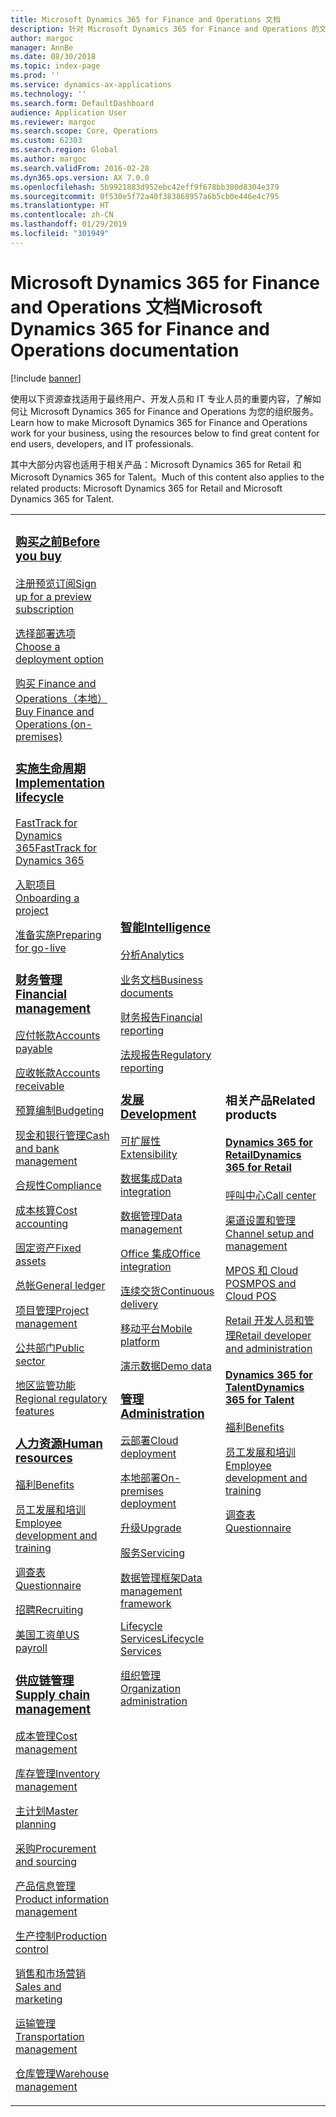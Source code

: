 ```yaml
---
title: Microsoft Dynamics 365 for Finance and Operations 文档
description: 针对 Microsoft Dynamics 365 for Finance and Operations 的文档。
author: margoc
manager: AnnBe
ms.date: 08/30/2018
ms.topic: index-page
ms.prod: ''
ms.service: dynamics-ax-applications
ms.technology: ''
ms.search.form: DefaultDashboard
audience: Application User
ms.reviewer: margoc
ms.search.scope: Core, Operations
ms.custom: 62303
ms.search.region: Global
ms.author: margoc
ms.search.validFrom: 2016-02-28
ms.dyn365.ops.version: AX 7.0.0
ms.openlocfilehash: 5b9921883d952ebc42eff9f678bb300d8304e379
ms.sourcegitcommit: 0f530e5f72a40f383868957a6b5cb0e446e4c795
ms.translationtype: HT
ms.contentlocale: zh-CN
ms.lasthandoff: 01/29/2019
ms.locfileid: "301949"
---
```

# <a name="microsoft-dynamics-365-for-finance-and-operations-documentation"></a><span data-ttu-id="da6b1-103">Microsoft Dynamics 365 for Finance and Operations 文档</span><span class="sxs-lookup"><span data-stu-id="da6b1-103">Microsoft Dynamics 365 for Finance and Operations documentation</span></span>

[!include [banner](includes/banner.md)]

<span data-ttu-id="da6b1-104">使用以下资源查找适用于最终用户、开发人员和 IT 专业人员的重要内容，了解如何让 Microsoft Dynamics 365 for Finance and Operations 为您的组织服务。</span><span class="sxs-lookup"><span data-stu-id="da6b1-104">Learn how to make Microsoft Dynamics 365 for Finance and Operations work for your business, using the resources below to find great content for end users, developers, and IT professionals.</span></span> 

<span data-ttu-id="da6b1-105">其中大部分内容也适用于相关产品：Microsoft Dynamics 365 for Retail 和 Microsoft Dynamics 365 for Talent。</span><span class="sxs-lookup"><span data-stu-id="da6b1-105">Much of this content also applies to the related products: Microsoft Dynamics 365 for Retail and Microsoft Dynamics 365 for Talent.</span></span> 

<table>
<colgroup>
<col width="33%" />
<col width="33%" />
<col width="33%" />
</colgroup>
<tbody>
<tr class="odd">
<td>
<h3><span data-ttu-id="da6b1-106"><a href="get-started/before-you-buy.md">购买之前</a></span><span class="sxs-lookup"><span data-stu-id="da6b1-106"><a href="get-started/before-you-buy.md">Before you buy</a></span></span></h3>
<p><span data-ttu-id="da6b1-107"><a href="../dev-itpro/dev-tools/sign-up-preview-subscription.md">注册预览订阅</a></span><span class="sxs-lookup"><span data-stu-id="da6b1-107"><a href="../dev-itpro/dev-tools/sign-up-preview-subscription.md">Sign up for a preview subscription</a></span></span></p>
 <p><span data-ttu-id="da6b1-108"><a href="../dev-itpro/deployment/choose-deployment-type.md">选择部署选项</a></span><span class="sxs-lookup"><span data-stu-id="da6b1-108"><a href="../dev-itpro/deployment/choose-deployment-type.md">Choose a deployment option</a></span></span></p>
 <p><span data-ttu-id="da6b1-109"><a href="get-started/purchase-on-premises.md">购买 Finance and Operations（本地）</a></span><span class="sxs-lookup"><span data-stu-id="da6b1-109"><a href="get-started/purchase-on-premises.md">Buy Finance and Operations (on-premises)</a></span></span></p>

<h3><span data-ttu-id="da6b1-110"><a href="imp-lifecycle/implementation-lifecycle.md">实施生命周期</a></span><span class="sxs-lookup"><span data-stu-id="da6b1-110"><a href="imp-lifecycle/implementation-lifecycle.md">Implementation lifecycle</a></span></span></h3>
<p><span data-ttu-id="da6b1-111"><a href="get-started/fasttrack-dynamics-365-overview.md">FastTrack for Dynamics 365</a></span><span class="sxs-lookup"><span data-stu-id="da6b1-111"><a href="get-started/fasttrack-dynamics-365-overview.md">FastTrack for Dynamics 365</a></span></span></p>
<p><span data-ttu-id="da6b1-112"><a href="imp-lifecycle/onboard.md">入职项目</a></span><span class="sxs-lookup"><span data-stu-id="da6b1-112"><a href="imp-lifecycle/onboard.md">Onboarding a project</a></span></span></p>
<p><span data-ttu-id="da6b1-113"><a href="imp-lifecycle/prepare-go-live.md">准备实施</a></span><span class="sxs-lookup"><span data-stu-id="da6b1-113"><a href="imp-lifecycle/prepare-go-live.md">Preparing for go-live</a></span></span></p>

<h3><span data-ttu-id="da6b1-114"><a href="../financials/index.md">财务管理</a></span><span class="sxs-lookup"><span data-stu-id="da6b1-114"><a href="../financials/index.md">Financial management</a></span></span></h3>
<p><span data-ttu-id="da6b1-115"><a href="../financials/accounts-payable/accounts-payable.md">应付帐款</a></span><span class="sxs-lookup"><span data-stu-id="da6b1-115"><a href="../financials/accounts-payable/accounts-payable.md">Accounts payable</a></span></span></p>
<p><span data-ttu-id="da6b1-116"><a href="../financials/accounts-receivable/accounts-receivable.md">应收帐款</a></span><span class="sxs-lookup"><span data-stu-id="da6b1-116"><a href="../financials/accounts-receivable/accounts-receivable.md">Accounts receivable</a></span></span></p>
<p><span data-ttu-id="da6b1-117"><a href="../financials/budgeting/budgeting-overview.md">预算编制</a></span><span class="sxs-lookup"><span data-stu-id="da6b1-117"><a href="../financials/budgeting/budgeting-overview.md">Budgeting</a></span></span></p>
<p><span data-ttu-id="da6b1-118"><a href="../financials/cash-bank-management/cash-bank-management.md">现金和银行管理</a></span><span class="sxs-lookup"><span data-stu-id="da6b1-118"><a href="../financials/cash-bank-management/cash-bank-management.md">Cash and bank management</a></span></span></p>
<p><span data-ttu-id="da6b1-119"><a href="../financials/general-ledger/audit-policy-rules.md">合规性</a></span><span class="sxs-lookup"><span data-stu-id="da6b1-119"><a href="../financials/general-ledger/audit-policy-rules.md">Compliance</a></span></span></p>
<p><span data-ttu-id="da6b1-120"><a href="../financials/cost-accounting/cost-accounting-home-page.md">成本核算</a></span><span class="sxs-lookup"><span data-stu-id="da6b1-120"><a href="../financials/cost-accounting/cost-accounting-home-page.md">Cost accounting</a></span></span></p>
<p><span data-ttu-id="da6b1-121"><a href="../financials/fixed-assets/fixed-assets.md">固定资产</a></span><span class="sxs-lookup"><span data-stu-id="da6b1-121"><a href="../financials/fixed-assets/fixed-assets.md">Fixed assets</a></span></span></p>
<p><span data-ttu-id="da6b1-122"><a href="../financials/general-ledger/general-ledger.md">总帐</a></span><span class="sxs-lookup"><span data-stu-id="da6b1-122"><a href="../financials/general-ledger/general-ledger.md">General ledger</a></span></span></p>
<p><span data-ttu-id="da6b1-123"><a href="../financials/project-management/overview-project-management-accounting.md">项目管理</a></span><span class="sxs-lookup"><span data-stu-id="da6b1-123"><a href="../financials/project-management/overview-project-management-accounting.md">Project management</a></span></span></p>
<p><span data-ttu-id="da6b1-124"><a href="../financials/public-sector/public-sector-functionality.md">公共部门</a></span><span class="sxs-lookup"><span data-stu-id="da6b1-124"><a href="../financials/public-sector/public-sector-functionality.md">Public sector</a></span></span></p>
<p><span data-ttu-id="da6b1-125"><a href="../dev-itpro/lcs-solutions/country-region.md">地区监管功能</a></span><span class="sxs-lookup"><span data-stu-id="da6b1-125"><a href="../dev-itpro/lcs-solutions/country-region.md">Regional regulatory features</a></span></span></p>

<h3><span data-ttu-id="da6b1-126"><a href="hr/hr-landing-page.md">人力资源</a></span><span class="sxs-lookup"><span data-stu-id="da6b1-126"><a href="hr/hr-landing-page.md">Human resources</a></span></span></h3>
<p><span data-ttu-id="da6b1-127"><a href="../talent/manage-benefit-program.md">福利</a></span><span class="sxs-lookup"><span data-stu-id="da6b1-127"><a href="../talent/manage-benefit-program.md">Benefits</a></span></span></p>
<p><span data-ttu-id="da6b1-128"><a href="../talent/performance-management-overview.md">员工发展和培训</a></span><span class="sxs-lookup"><span data-stu-id="da6b1-128"><a href="../talent/performance-management-overview.md">Employee development and training</a></span></span></p>
<p><span data-ttu-id="da6b1-129"><a href="../talent/questionnaires.md">调查表</a></span><span class="sxs-lookup"><span data-stu-id="da6b1-129"><a href="../talent/questionnaires.md">Questionnaire</a></span></span></p>
<p><span data-ttu-id="da6b1-130"><a href="hr/manage-recruiting-process.md">招聘</a></span><span class="sxs-lookup"><span data-stu-id="da6b1-130"><a href="hr/manage-recruiting-process.md">Recruiting</a></span></span></p>
<p><span data-ttu-id="da6b1-131"><a href="hr/localizations/noam-usa-payroll.md">美国工资单</a></span><span class="sxs-lookup"><span data-stu-id="da6b1-131"><a href="hr/localizations/noam-usa-payroll.md">US payroll</a></span></span></p>

<h3><span data-ttu-id="da6b1-132"><a href="../supply-chain/index.md">供应链管理</a></span><span class="sxs-lookup"><span data-stu-id="da6b1-132"><a href="../supply-chain/index.md">Supply chain management</a></span></span></h3>
<p><span data-ttu-id="da6b1-133"><a href="../supply-chain/cost-management/costing-sheets.md">成本管理</a></span><span class="sxs-lookup"><span data-stu-id="da6b1-133"><a href="../supply-chain/cost-management/costing-sheets.md">Cost management</a></span></span></p>
<p><span data-ttu-id="da6b1-134"><a href="../supply-chain/inventory/inventory-home-page.md">库存管理</a></span><span class="sxs-lookup"><span data-stu-id="da6b1-134"><a href="../supply-chain/inventory/inventory-home-page.md">Inventory management</a></span></span></p>
<p><span data-ttu-id="da6b1-135"><a href="../supply-chain/master-planning/master-plans.md">主计划</a></span><span class="sxs-lookup"><span data-stu-id="da6b1-135"><a href="../supply-chain/master-planning/master-plans.md">Master planning</a></span></span></p>
<p><span data-ttu-id="da6b1-136"><a href="../supply-chain/procurement/procurement-sourcing-overview.md">采购</a></span><span class="sxs-lookup"><span data-stu-id="da6b1-136"><a href="../supply-chain/procurement/procurement-sourcing-overview.md">Procurement and sourcing</a></span></span></p>
<p><span data-ttu-id="da6b1-137"><a href="../supply-chain/pim/product-information.md">产品信息管理</a></span><span class="sxs-lookup"><span data-stu-id="da6b1-137"><a href="../supply-chain/pim/product-information.md">Product information management</a></span></span></p>
<p><span data-ttu-id="da6b1-138"><a href="../supply-chain/production-control/production-process-overview.md">生产控制</a></span><span class="sxs-lookup"><span data-stu-id="da6b1-138"><a href="../supply-chain/production-control/production-process-overview.md">Production control</a></span></span></p>
<p><span data-ttu-id="da6b1-139"><a href="../supply-chain/sales-marketing/overview-sales-marketing.md">销售和市场营销</a></span><span class="sxs-lookup"><span data-stu-id="da6b1-139"><a href="../supply-chain/sales-marketing/overview-sales-marketing.md">Sales and marketing</a></span></span></p>
<p><span data-ttu-id="da6b1-140"><a href="../supply-chain/transportation/transportation-management-overview.md">运输管理</a></span><span class="sxs-lookup"><span data-stu-id="da6b1-140"><a href="../supply-chain/transportation/transportation-management-overview.md">Transportation management</a></span></span></p>
<p><span data-ttu-id="da6b1-141"><a href="../supply-chain/warehousing/warehouse-configuration.md">仓库管理</a></span><span class="sxs-lookup"><span data-stu-id="da6b1-141"><a href="../supply-chain/warehousing/warehouse-configuration.md">Warehouse management</a></span></span></p>

</td>
<td>
<h3><span data-ttu-id="da6b1-142"><a href="../dev-itpro/analytics/bi-reporting-home-page.md">智能</a></span><span class="sxs-lookup"><span data-stu-id="da6b1-142"><a href="../dev-itpro/analytics/bi-reporting-home-page.md">Intelligence</a></span></span></h3>
<p><span data-ttu-id="da6b1-143"><a href="../dev-itpro/analytics/analytics.md">分析</a></span><span class="sxs-lookup"><span data-stu-id="da6b1-143"><a href="../dev-itpro/analytics/analytics.md">Analytics</a></span></span></p>
 <p><span data-ttu-id="da6b1-144"><a href="../dev-itpro/analytics/document-reporting-services.md">业务文档</a></span><span class="sxs-lookup"><span data-stu-id="da6b1-144"><a href="../dev-itpro/analytics/document-reporting-services.md">Business documents</a></span></span></p>
<p><span data-ttu-id="da6b1-145"><a href="../dev-itpro/analytics/financial-reporting-intro.md">财务报告</a></span><span class="sxs-lookup"><span data-stu-id="da6b1-145"><a href="../dev-itpro/analytics/financial-reporting-intro.md">Financial reporting</a></span></span></p>
<p><span data-ttu-id="da6b1-146"><a href="../dev-itpro/analytics/general-electronic-reporting.md">法规报告</a></span><span class="sxs-lookup"><span data-stu-id="da6b1-146"><a href="../dev-itpro/analytics/general-electronic-reporting.md">Regulatory reporting</a></span></span></p>



<h3><span data-ttu-id="da6b1-147"><a href="../dev-itpro/dev-tools/developer-home-page.md">发展</span><span class="sxs-lookup"><span data-stu-id="da6b1-147"><a href="../dev-itpro/dev-tools/developer-home-page.md">Development</span></span></h3>
<p><span data-ttu-id="da6b1-148"><a href="../dev-itpro/extensibility/extensibility-home-page.md">可扩展性</a></span><span class="sxs-lookup"><span data-stu-id="da6b1-148"><a href="../dev-itpro/extensibility/extensibility-home-page.md">Extensibility</a></span></span></p>

<p><span data-ttu-id="da6b1-149"><a href="../dev-itpro/data-entities/integration-overview.md">数据集成</a></span><span class="sxs-lookup"><span data-stu-id="da6b1-149"><a href="../dev-itpro/data-entities/integration-overview.md">Data integration</a></span></span></p>
<p><span data-ttu-id="da6b1-150"><a href="../dev-itpro/data-entities/data-entities.md">数据管理</a></span><span class="sxs-lookup"><span data-stu-id="da6b1-150"><a href="../dev-itpro/data-entities/data-entities.md">Data management</a></span></span></p>

<p><span data-ttu-id="da6b1-151"><a href="../dev-itpro/office-integration/office-integration.md">Office 集成</a></span><span class="sxs-lookup"><span data-stu-id="da6b1-151"><a href="../dev-itpro/office-integration/office-integration.md">Office integration</a></span></span></p>
<p><span data-ttu-id="da6b1-152"><a href="../dev-itpro/dev-tools/continuous-delivery-home-page.md">连续交货</a></span><span class="sxs-lookup"><span data-stu-id="da6b1-152"><a href="../dev-itpro/dev-tools/continuous-delivery-home-page.md">Continuous delivery</a></span></span></p>
<p><span data-ttu-id="da6b1-153"><a href="../dev-itpro/mobile-apps/platform/mobile-platform-home-page.md">移动平台</a></span><span class="sxs-lookup"><span data-stu-id="da6b1-153"><a href="../dev-itpro/mobile-apps/platform/mobile-platform-home-page.md">Mobile platform</a></span></span></p>
<p><span data-ttu-id="da6b1-154"><a href="get-started/demo-data.md">演示数据</a></span><span class="sxs-lookup"><span data-stu-id="da6b1-154"><a href="get-started/demo-data.md">Demo data</a></span></span></p>

<h3><span data-ttu-id="da6b1-155"><a href="../dev-itpro/sysadmin/system-administration-home-page.md">管理</span><span class="sxs-lookup"><span data-stu-id="da6b1-155"><a href="../dev-itpro/sysadmin/system-administration-home-page.md">Administration</span></span></h3>
<p><span data-ttu-id="da6b1-156"><a href="../dev-itpro/deployment/cloud-deployment-overview.md">云部署</a></span><span class="sxs-lookup"><span data-stu-id="da6b1-156"><a href="../dev-itpro/deployment/cloud-deployment-overview.md">Cloud deployment</a></span></span></p>
<p><span data-ttu-id="da6b1-157"><a href="../dev-itpro/deployment/on-premises-deployment-landing-page.md">本地部署</a></span><span class="sxs-lookup"><span data-stu-id="da6b1-157"><a href="../dev-itpro/deployment/on-premises-deployment-landing-page.md">On-premises deployment</a></span></span></p>
<p><span data-ttu-id="da6b1-158"><a href="../dev-itpro/migration-upgrade/upgrade-home-page.md">升级</a></span><span class="sxs-lookup"><span data-stu-id="da6b1-158"><a href="../dev-itpro/migration-upgrade/upgrade-home-page.md">Upgrade</a></span></span></p>
<p><span data-ttu-id="da6b1-159"><a href="../dev-itpro/dev-tools/continuous-delivery-home-page.md#servicing">服务</a></span><span class="sxs-lookup"><span data-stu-id="da6b1-159"><a href="../dev-itpro/dev-tools/continuous-delivery-home-page.md#servicing">Servicing</a></span></span></p>
<p><span data-ttu-id="da6b1-160"><a href="../dev-itpro/data-entities/data-entities.md">数据管理框架</a></span><span class="sxs-lookup"><span data-stu-id="da6b1-160"><a href="../dev-itpro/data-entities/data-entities.md">Data management framework</a></span></span></p>
<p><span data-ttu-id="da6b1-161"><a href="../dev-itpro/lifecycle-services/lcs.md">Lifecycle Services</a></span><span class="sxs-lookup"><span data-stu-id="da6b1-161"><a href="../dev-itpro/lifecycle-services/lcs.md">Lifecycle Services</a></span></span></p>
<p><span data-ttu-id="da6b1-162"><a href="organization-administration/organization-administration-home-page.md">组织管理</a></span><span class="sxs-lookup"><span data-stu-id="da6b1-162"><a href="organization-administration/organization-administration-home-page.md">Organization administration</a></span></span></p>
</td>
<td>
<h3><span data-ttu-id="da6b1-163">相关产品</span><span class="sxs-lookup"><span data-stu-id="da6b1-163">Related products</span></span></h3>
<h4><span data-ttu-id="da6b1-164"><a href="../retail/index.md">Dynamics 365 for Retail</a></span><span class="sxs-lookup"><span data-stu-id="da6b1-164"><a href="../retail/index.md">Dynamics 365 for Retail</a></span></span></h4>
<p><span data-ttu-id="da6b1-165"><a href="../retail/call-center-functionality.md">呼叫中心</span><span class="sxs-lookup"><span data-stu-id="da6b1-165"><a href="../retail/call-center-functionality.md">Call center</span></span></p>
<p><span data-ttu-id="da6b1-166"><a href="../retail/define-maintain-retail-channels.md">渠道设置和管理</span><span class="sxs-lookup"><span data-stu-id="da6b1-166"><a href="../retail/define-maintain-retail-channels.md">Channel setup and management</span></span></p>
<p><span data-ttu-id="da6b1-167"><a href="../retail/retail-peripherals-overview.md">MPOS 和 Cloud POS</span><span class="sxs-lookup"><span data-stu-id="da6b1-167"><a href="../retail/retail-peripherals-overview.md">MPOS and Cloud POS</span></span></p>
<p><span data-ttu-id="da6b1-168"><a href="../retail/dev-itpro/dev-retail-home-page.md">Retail 开发人员和管理</span><span class="sxs-lookup"><span data-stu-id="da6b1-168"><a href="../retail/dev-itpro/dev-retail-home-page.md">Retail developer and administration</span></span></p>

<h4><span data-ttu-id="da6b1-169"><a href="../talent/index.md">Dynamics 365 for Talent</a></span><span class="sxs-lookup"><span data-stu-id="da6b1-169"><a href="../talent/index.md">Dynamics 365 for Talent</a></span></span></h4>
<p><span data-ttu-id="da6b1-170"><a href="../talent/manage-benefit-program.md">福利</a></span><span class="sxs-lookup"><span data-stu-id="da6b1-170"><a href="../talent/manage-benefit-program.md">Benefits</a></span></span></p>
<p><span data-ttu-id="da6b1-171"><a href="../talent/performance-management-overview.md">员工发展和培训</a></span><span class="sxs-lookup"><span data-stu-id="da6b1-171"><a href="../talent/performance-management-overview.md">Employee development and training</a></span></span></p>
<p><span data-ttu-id="da6b1-172"><a href="../talent/questionnaires.md">调查表</a></span><span class="sxs-lookup"><span data-stu-id="da6b1-172"><a href="../talent/questionnaires.md">Questionnaire</a></span></span></p>

</td>
</tr>

</tbody>
</table>
